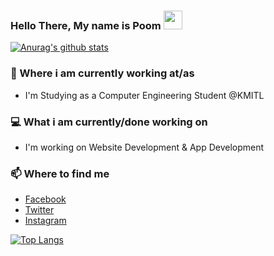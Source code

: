 ### Hello There, My name is Poom <img src="https://raw.githubusercontent.com/MartinHeinz/MartinHeinz/master/wave.gif" width="30px">


[![Anurag's github stats](https://github-readme-stats.vercel.app/api?username=Poompong-b&show_icons=true&theme=graywhite)](https://github.com/anuraghazra/github-readme-stats)


### 💼 Where i am currently working at/as
- I'm Studying as a Computer Engineering Student @KMITL

### 💻 What i am currently/done working on
- I'm working on Website Development & App Development

### 📫 Where to find me
- [Facebook](https://www.facebook.com/leon.kanade/) 
- [Twitter](https://twitter.com/PPhoompong) 
- [Instagram](https://www.instagram.com/poomm.b/) 

[![Top Langs](https://github-readme-stats.vercel.app/api/top-langs/?username=Poompong-b)](https://github.com/anuraghazra/github-readme-stats)
